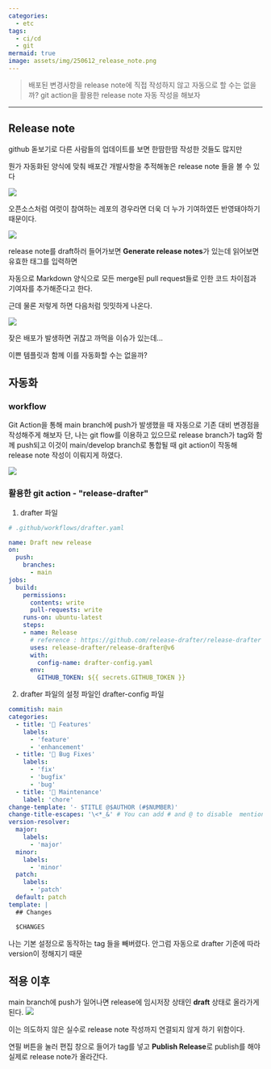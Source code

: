 ```yaml
---
categories:
  - etc
tags:
  - ci/cd
  - git
mermaid: true
image: assets/img/250612_release_note.png
---
```

> 배포된 변경사항을 release note에 직접 작성하지 않고 자동으로 할 수는 없을까?
> git action을 활용한 release note 자동 작성을 해보자
---

## Release note
github 돋보기로 다른 사람들의 업데이트를 보면 한땀한땀 작성한 것들도 많지만

뭔가 자동화된 양식에 맞춰 배포간 개발사항을 추적해놓은 release note 들을 볼 수 있다

![](https://i.imgur.com/X3cREQx.png)

오픈소스처럼 여럿이 참여하는 레포의 경우라면 더욱 더 누가 기여하였든 반영돼야하기 때문이다.

![](https://i.imgur.com/8GCJLDi.png)

release note를 draft하러 들어가보면 **Generate release notes**가 있는데 읽어보면 유효한 태그를 입력하면

자동으로 Markdown 양식으로 모든 merge된 pull request들로 인한 코드 차이점과 기여자를 추가해준다고 한다.

근데 물론 저렇게 하면 다음처럼 밋밋하게 나온다.

![](https://i.imgur.com/eLoiN9t.png)

잦은 배포가 발생하면 귀찮고 까먹을 이슈가 있는데...

이쁜 템플릿과 함께 이를 자동화할 수는 없을까?

## 자동화
### workflow
Git Action을 통해 main branch에 push가 발생했을 때 자동으로 기존 대비 변경점을 작성해주게 해보자
단, 나는 git flow를 이용하고 있으므로 release branch가 tag와 함께 push되고 이것이 main/develop branch로 통합될 때 git action이 작동해 release note 작성이 이뤄지게 하였다.

![](https://i.imgur.com/mgn4Sit.png)

### 활용한 git action - "release-drafter"

1. drafter 파일
```yaml
# .github/workflows/drafter.yaml

name: Draft new release
on:
  push:
    branches:
      - main
jobs:
  build:
    permissions:
      contents: write
      pull-requests: write
    runs-on: ubuntu-latest
    steps:
    - name: Release
      # reference : https://github.com/release-drafter/release-drafter
      uses: release-drafter/release-drafter@v6
      with:
        config-name: drafter-config.yaml
      env:
        GITHUB_TOKEN: ${{ secrets.GITHUB_TOKEN }}

```

2. drafter 파일의 설정 파일인 drafter-config 파일
```yaml
commitish: main
categories:
  - title: '🚀 Features'
    labels:
      - 'feature'
      - 'enhancement'
  - title: '🐛 Bug Fixes'
    labels:
      - 'fix'
      - 'bugfix'
      - 'bug'
  - title: '🧰 Maintenance'
    label: 'chore'
change-template: '- $TITLE @$AUTHOR (#$NUMBER)'
change-title-escapes: '\<*_&' # You can add # and @ to disable  mentions, and add ` to disable code blocks.
version-resolver:
  major:
    labels:
      - 'major'
  minor:
    labels:
      - 'minor'
  patch:
    labels:
      - 'patch'
  default: patch
template: |
  ## Changes

  $CHANGES

```

나는 기본 설정으로 동작하는 tag 들을 빼버렸다. 안그럼 자동으로 drafter 기준에 따라 version이 정해지기 때문

##  적용 이후
main branch에 push가 일어나면 release에 임시저장 상태인 **draft** 상태로 올라가게 된다.
![](https://i.imgur.com/b1vgbhB.png)


이는 의도하지 않은 실수로 release note 작성까지 연결되지 않게 하기 위함이다.

연필 버튼을 눌러 편집 창으로 들어가 tag를 넣고 **Publish Release**로 publish를 해야 실제로 release note가 올라간다.


